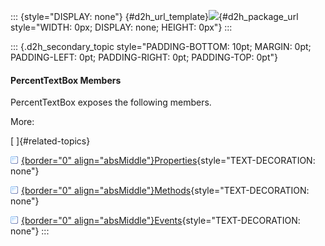 ::: {style="DISPLAY: none"}
[](ms-xhelp:///?Id=d2h_url_template){#d2h_url_template}![](!package_url!){#d2h_package_url style="WIDTH: 0px; DISPLAY: none; HEIGHT: 0px"}
:::

::: {.d2h_secondary_topic style="PADDING-BOTTOM: 10pt; MARGIN: 0pt; PADDING-LEFT: 0pt; PADDING-RIGHT: 0pt; PADDING-TOP: 0pt"}
#### PercentTextBox Members

PercentTextBox exposes the following members.

More:

[ ]{#related-topics}

[![](../button.gif){border="0" align="absMiddle"}Properties](ms-xhelp:///?Id=ab5fe9dc-73d0-4a55-a858-9fedeefae91c){style="TEXT-DECORATION: none"}

[![](../button.gif){border="0" align="absMiddle"}Methods](ms-xhelp:///?Id=12a6dbbb-955c-4cb5-abba-8ed02916e739){style="TEXT-DECORATION: none"}

[![](../button.gif){border="0" align="absMiddle"}Events](ms-xhelp:///?Id=951f3109-3588-4bfd-90f3-5b8fcac719c4){style="TEXT-DECORATION: none"}
:::
